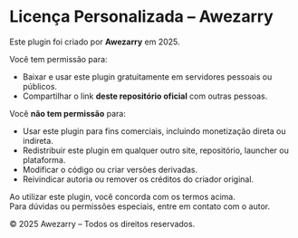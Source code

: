# Licença Personalizada – Awezarry

Este plugin foi criado por **Awezarry** em 2025.  

Você tem permissão para:

- Baixar e usar este plugin gratuitamente em servidores pessoais ou públicos.
- Compartilhar o link **deste repositório oficial** com outras pessoas.

Você **não tem permissão** para:

- Usar este plugin para fins comerciais, incluindo monetização direta ou indireta.
- Redistribuir este plugin em qualquer outro site, repositório, launcher ou plataforma.
- Modificar o código ou criar versões derivadas.
- Reivindicar autoria ou remover os créditos do criador original.

Ao utilizar este plugin, você concorda com os termos acima.  
Para dúvidas ou permissões especiais, entre em contato com o autor.

© 2025 Awezarry – Todos os direitos reservados.
